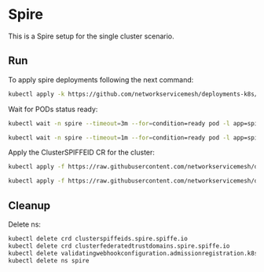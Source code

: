 # Spire

This is a Spire setup for the single cluster scenario.

## Run

To apply spire deployments following the next command:
```bash
kubectl apply -k https://github.com/networkservicemesh/deployments-k8s/examples/spire/single_cluster?ref=d3469a4669d7c25fd361ad481c8ba1c8e9d6acf4
```

Wait for PODs status ready:
```bash
kubectl wait -n spire --timeout=3m --for=condition=ready pod -l app=spire-server
```
```bash
kubectl wait -n spire --timeout=1m --for=condition=ready pod -l app=spire-agent
```

Apply the ClusterSPIFFEID CR for the cluster:
```bash
kubectl apply -f https://raw.githubusercontent.com/networkservicemesh/deployments-k8s/d3469a4669d7c25fd361ad481c8ba1c8e9d6acf4/examples/spire/single_cluster/clusterspiffeid-template.yaml
```

```bash
kubectl apply -f https://raw.githubusercontent.com/networkservicemesh/deployments-k8s/d3469a4669d7c25fd361ad481c8ba1c8e9d6acf4/examples/spire/base/clusterspiffeid-webhook-template.yaml
```

## Cleanup

Delete ns:
```bash
kubectl delete crd clusterspiffeids.spire.spiffe.io
kubectl delete crd clusterfederatedtrustdomains.spire.spiffe.io
kubectl delete validatingwebhookconfiguration.admissionregistration.k8s.io/spire-controller-manager-webhook
kubectl delete ns spire
```
